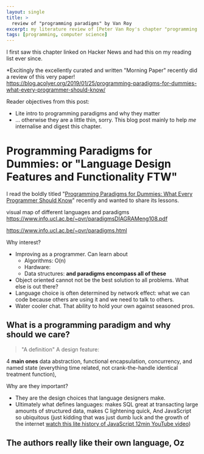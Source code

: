 ```yaml
---
layout: single
title: >
  review of "programming paradigms" by Van Roy
excerpt: my literature review of [Peter Van Roy's chapter "programming paradigms for dummies"]("\assets\1902 programming paradigms\Programming Paradigms for dummies - VanRoy.pdf")
tags: [programming, computer science]
---
```


I first saw this chapter linked on Hacker News and had this on my reading list ever since.

\*Excitingly the excellently curated and written "Morning Paper" recently did a review of this very paper!
https://blog.acolyer.org/2019/01/25/programming-paradigms-for-dummies-what-every-programmer-should-know/

Reader objectives from this post:
- Lite intro to programming paradigms and why they matter
- ... otherwise they are a little thin, sorry. This blog post mainly to help _me_ internalise and digest this chapter.


# Programming Paradigms for Dummies: or "Language Design Features and Functionality FTW"

I read the boldly titled "[Programming Paradigms for Dummies: What Every Programmer Should Know](https://www.info.ucl.ac.be/~pvr/VanRoyChapter.pdf)" recently and wanted to share its lessons.

visual map of different languages and paradigms
https://www.info.ucl.ac.be/~pvr/paradigmsDIAGRAMeng108.pdf

https://www.info.ucl.ac.be/~pvr/paradigms.html

Why interest?
- Improving as a programmer. Can learn about
  - Algorithms: O(n)
  - Hardware:
  - Data structures:
**and paradigms encompass all of these**
- Object oriented cannot not be the best solution to all problems. What else is out there?
- Language choice is often determined by network effect: what we can code because others are using it and we need to talk to others.
- Water cooler chat. That ability to hold your own against seasoned pros.

## What is a programming paradigm and why should we care?
> "A definition"
A design feature:


4 **main ones** data abstraction, functional encapsulation, concurrency, and named state (everything time related, not crank-the-handle identical treatment function),

Why are they important?
- They are the design choices that language designers make.
- Ultimately what defines languages: makes SQL great at transacting large amounts of structured data, makes C lightening quick,
And JavaScript so ubiquitous (just kidding that was just dumb luck and the growth of the internet [watch this lite history of JavaScript 12min YouTube video](https://www.youtube.com/watch?v=Sh6lK57Cuk4))



## The authors really like their own language, Oz

##
